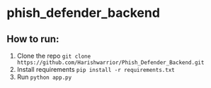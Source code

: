 # phish_defender_backend

## How to run:
1. Clone the repo ``git clone https://github.com/Harishwarrior/Phish_Defender_Backend.git``
2. Install requirements ``pip install -r requirements.txt``
3. Run ``python app.py``
